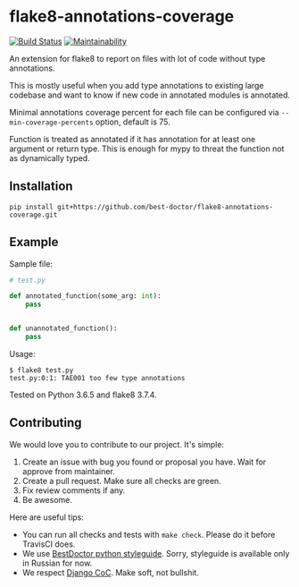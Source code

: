 # flake8-annotations-coverage


[![Build Status](https://travis-ci.org/best-doctor/flake8-annotations-coverage.svg?branch=master)](https://travis-ci.org/best-doctor/flake8-annotations-coverage)
[![Maintainability](https://api.codeclimate.com/v1/badges/8480286aaae1c0612351/maintainability)](https://codeclimate.com/github/best-doctor/flake8-annotations-coverage/maintainability)


An extension for flake8 to report on files with lot of code
without type annotations.

This is mostly useful when you add type annotations to existing
large codebase and want to know if new code in annotated modules
 is annotated.

Minimal annotations coverage percent for each file can be configured via
`--min-coverage-percents` option, default is 75.

Function is treated as annotated if it has annotation for at least
one argument or return type. This is enough for mypy to threat the function
not as dynamically typed.

## Installation

    pip install git+https://github.com/best-doctor/flake8-annotations-coverage.git


## Example

Sample file:

```python
# test.py

def annotated_function(some_arg: int):
    pass


def unannotated_function():
    pass
```

Usage:

```terminal
$ flake8 test.py
test.py:0:1: TAE001 too few type annotations
```

Tested on Python 3.6.5 and flake8 3.7.4.


## Contributing

We would love you to contribute to our project. It's simple:

1. Create an issue with bug you found or proposal you have. Wait for approve from maintainer.
2. Create a pull request. Make sure all checks are green.
3. Fix review comments if any.
4. Be awesome.

Here are useful tips:

- You can run all checks and tests with `make check`. Please do it before TravisCI does.
- We use [BestDoctor python styleguide](https://github.com/best-doctor/guides/blob/master/guides/python_styleguide.md). Sorry, styleguide is available only in Russian for now.
- We respect [Django CoC](https://www.djangoproject.com/conduct/). Make soft, not bullshit.
